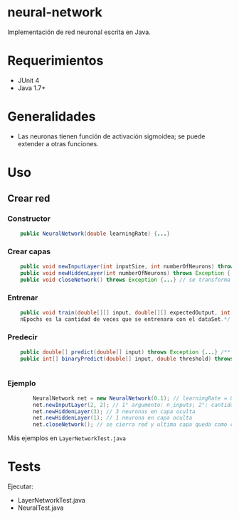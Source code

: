 # neural-network
Implementación de red neuronal escrita en Java.

# Requerimientos
* JUnit 4
* Java 1.7+

# Generalidades
* Las neuronas tienen función de activación sigmoidea; se puede extender a otras funciones.

# Uso
## Crear red
### Constructor
```Java
	public NeuralNetwork(double learningRate) {...}
```

### Crear capas
```Java
	public void newInputLayer(int inputSize, int numberOfNeurons) throws Exception {...} // Crear capa de entrada
	public void newHiddenLayer(int numberOfNeurons) throws Exception {...} // crear capa oculta o de salida
	public void closeNetwork() throws Exception {...} // se transforma ultima capa en capa de salida
```

### Entrenar
```Java
	public void train(double[][] input, double[][] expectedOutput, int nEpochs) throws Exception {...} /** input y expectedOutput deben tener la misma cantidad de elementos, 
	nEpochs es la cantidad de veces que se entrenara con el dataSet.*/

```

### Predecir
```Java
	public double[] predict(double[] input) throws Exception {...} /** recibe vector de predicciones (con valores entre 0 y 1) con tamaño igual a la cantidad de neuronas de la capa de salida */
	public int[] binaryPredict(double[] input, double threshold) throws Exception {...} /** Metodo para forzar predicciones binarias, se evalua cada elemento de la predicción mediante el threshold y se deja un valor 0 o 1 en el vector */
	
```
### Ejemplo
```Java
		NeuralNetwork net = new NeuralNetwork(0.1); // learningRate = 0.1
		net.newInputLayer(2, 2); // 1° argumento: n_inputs; 2°: cantidad de neuronas en capa
		net.newHiddenLayer(3); // 3 neuronas en capa oculta
		net.newHiddenLayer(1); // 1 neurona en capa oculta
		net.closeNetwork(); // se cierra red y ultima capa queda como capa de salida (1 salida).
```
Más ejemplos en ```LayerNetworkTest.java```


# Tests
Ejecutar:
* LayerNetworkTest.java
* NeuralTest.java

